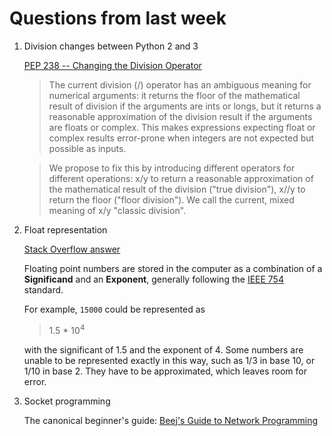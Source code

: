 # Questions from last week

1. Division changes between Python 2 and 3

    [PEP 238 -- Changing the Division Operator](https://www.python.org/dev/peps/pep-0238/)
    >The current division (/) operator has an ambiguous meaning for numerical arguments: it returns the floor of the mathematical result of division if the arguments are ints or longs, but it returns a reasonable approximation of the division result if the arguments are floats or complex. This makes expressions expecting float or complex results error-prone when integers are not expected but possible as inputs.

    > We propose to fix this by introducing different operators for different operations: x/y to return a reasonable approximation of the mathematical result of the division ("true division"), x//y to return the floor ("floor division"). We call the current, mixed meaning of x/y "classic division".

1. Float representation

    [Stack Overflow answer](https://stackoverflow.com/a/588014)

    Floating point numbers are stored in the computer as a combination of a **Significand** and an **Exponent**, generally following the [IEEE 754](https://en.wikipedia.org/wiki/IEEE_754-2008_revision) standard.

    For example, `15000` could be represented as 
    >1.5 * 10<sup>4</sup>

    with the significant of 1.5 and the exponent of 4. Some numbers are unable to be represented exactly in this way, such as 1/3 in base 10, or 1/10 in base 2. They have to be approximated, which leaves room for error.

1. Socket programming

    The canonical beginner's guide: [Beej's Guide to Network Programming](https://beej.us/guide/bgnet/html/single/bgnet.html)
